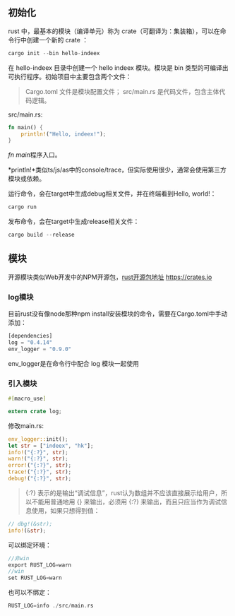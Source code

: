 ## 初始化

rust 中，最基本的模块（编译单元）称为 crate（可翻译为：集装箱），可以在命令行中创建一个新的 crate ：

```rust
cargo init --bin hello-indeex
```

在 hello-indeex 目录中创建一个 hello indeex 模块。模块是 bin 类型的可编译出可执行程序。初始项目中主要包含两个文件：

> Cargo.toml 文件是模块配置文件；
> src/main.rs 是代码文件，包含主体代码逻辑。

src/main.rs:

```rust
fn main() {
    println!("Hello, indeex!");
}
```

*fn main*程序入口。


*println!*类似ts/js/as中的console/trace，但实际使用很少，通常会使用第三方模块或依赖。


运行命令，会在target中生成debug相关文件，并在终端看到Hello, world!：

```rust
cargo run
```



发布命令，会在target中生成release相关文件：

```rust
cargo build --release
```

## 模块

开源模块类似Web开发中的NPM开源包，[rust开源包地址](https://crates.io/) https://crates.io

### log模块

目前rust没有像node那种npm install安装模块的命令，需要在Cargo.toml中手动添加：

```rust
[dependencies]
log = "0.4.14"
env_logger = "0.9.0"
```

env_logger是在命令行中配合 log 模块一起使用

### 引入模块

```rust
#[macro_use]

extern crate log;
```

修改main.rs:

```rust
env_logger::init();
let str = ["indeex", "hk"];
info!("{:?}", str);
warn!("{:?}", str);
error!("{:?}", str);
trace!("{:?}", str);
debug!("{:?}", str);
```

> {:?} 表示的是输出“调试信息”，rust认为数组并不应该直接展示给用户，所以不能用普通地用 {} 来输出，必须用 {:?} 来输出，而且只应当作为调试信息使用，如果只想得到值：

```rust
// dbg!(&str);
info!(&str);
```

可以绑定环境：

```rust
//非win
export RUST_LOG=warn
//win
set RUST_LOG=warn
```

也可以不绑定：

```rust
RUST_LOG=info ./src/main.rs
```